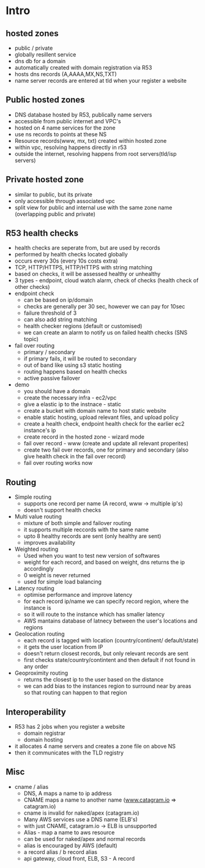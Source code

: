 
# Intro

## hosted zones

- public / private
- globally resillent service
- dns db for a domain
- automatically created with domain registration via R53
- hosts dns records (A,AAAA,MX,NS,TXT)
- name server records are entered at tld when your register a website

## Public hosted zones

- DNS database hosted by R53, publically name servers
- accessible from public internet and VPC's
- hosted on 4 name services for the zone
- use ns records to points at these NS
- Resource records(www, mx, txt) created within hosted zone
- within vpc, resolving happens directly in r53
- outside the internet, resolving happens from root servers(tld/isp servers)

## Private hosted zone

- similar to public, but its private
- only accessible through associated vpc
- split view for public and internal use with the same zone name (overlapping public and private)


## R53 health checks

- health checks are seperate from, but are used by records
- performed by health checks located globally
- occurs every 30s (every 10s costs extra)
- TCP, HTTP/HTTPS, HTTP/HTTPS with string matching
- based on checks, it will be assessed healthy or unhealthy
- 3 types - endpoint, cloud watch alarm, check of checks (health check of other checks)
- endpoint check 
    - can be based on ip/domain
    - checks are generally per 30 sec, however we can pay for 10sec
    - failure threshold of 3
    - can also add string matching
    - health checker regions (default or customised)
    - we can create an alarm to notify us on failed health checks (SNS topic)
- fail over routing
    - primary / secondary
    - if primary fails, it will be routed to secondary
    - out of band like using s3 static hosting
    - routing happens based on health checks
    - active passive failover
- demo
    - you should have a domain
    - create the necessary infra - ec2/vpc
    - give a elastic ip to the instnace - static
    - create a bucket with domain name to host static website
    - enable static hosting, upload relevant files, and upload policy
    - create a health check, endpoint health check for the earlier ec2 instance's ip
    - create record in the hosted zone - wizard mode
    - fail over record - www (create and update all relevant properites) 
    - create two fail over records, one for primary and secondary (also give health check in the fail over record)
    - fail over routing works now

## Routing

-  Simple routing
    - supports one record per name (A record, www -> multiple ip's)
    - doesn't support health checks
- Multi value routing
    - mixture of both simple and failover routing
    - it supports multiple reccords with the same name
    - upto 8 healthy records are sent (only healthy are sent)
    - improves availability
- Weighted routing
    - Used when you want to test new version of softwares
    - weight for each record, and based on weight, dns returns the ip accordingly
    - 0 weight is never returned
    - used for simple load balancing
- Latency routing
    - optimise performance and improve latency
    - for each record ip/name we can specify record region, where the instance is
    - so it will route to the instance which has smaller latency
    - AWS mantains database of latnecy between the user's locations and regions
- Geolocation routing
    - each record is tagged with location (country/continent/ default/state)
    - it gets the user location from IP
    - doesn't return closest records, but only relevant records are sent
    - first checks state/country/contintent and then default if not found in any order
- Geoproximity routing
    - returns the closest ip to the user based on the distance
    - we can add bias to the instances region to surround near by areas so that routing can happen to that region

## Interoperability

- R53 has 2 jobs when you register a website
    - domain registrar
    - domain hosting
- it allocates 4 name servers and creates a zone file on above NS
- then it communicates with the TLD registry

## Misc

- cname / alias
    - DNS, A maps a name to ip address
    - CNAME maps a name to another name (www.catagram.io => catagram.io)
    - cname is invalid for naked/apex (catagram.io)
    - Many AWS services use a DNS name (ELB's)
    - with just CNAME, catagram.io -> ELB is unsupported
    - Alias - map a name to aws resource
    - can be used for naked/apex and normal records
    - alias is encouraged by AWS (default)
    - a record alias / b record alias
    - api gateway, cloud front, ELB, S3 - A record

